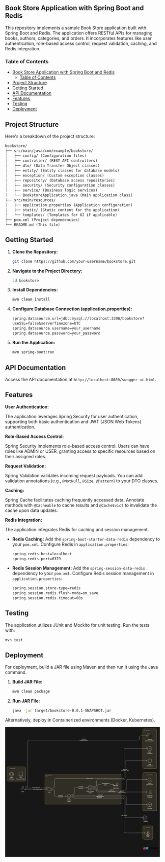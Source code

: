 ## Book Store Application with Spring Boot and Redis

This repository implements a sample Book Store application built with Spring Boot and Redis. The application offers RESTful APIs for managing books, authors, categories, and orders. It incorporates features like user authentication, role-based access control, request validation, caching, and Redis integration.

### Table of Contents

- [Book Store Application with Spring Boot and Redis](#book-store-application-with-spring-boot-and-redis)
  - [Table of Contents](#table-of-contents)
- [Project Structure](#project-structure)
- [Getting Started](#getting-started)
- [API Documentation](#api-documentation)
- [Features](#features)
- [Testing](#testing)
- [Deployment](#deployment)

## Project Structure

Here's a breakdown of the project structure:

```
bookstore/
├── src/main/java/com/example/bookstore/
│   ├── config/ (Configuration files)
│   ├── controller/ (REST API controllers)
│   ├── dto/ (Data Transfer Object classes)
│   ├── entity/ (Entity classes for database models)
│   ├── exception/ (Custom exception classes)
│   ├── repository/ (Database access repositories)
│   ├── security/ (Security configuration classes)
│   ├── service/ (Business logic services)
│   └── BookstoreApplication.java (Main application class)
├── src/main/resources/
│   ├── application.properties (Application configuration)
│   ├── static/ (Static content for the application)
│   └── templates/ (Templates for UI if applicable)
├── pom.xml (Project dependencies)
└── README.md (This file)
```

## Getting Started

1. **Clone the Repository:**

   ```bash
   git clone https://github.com/your-username/bookstore.git
   ```

2. **Navigate to the Project Directory:**

   ```bash
   cd bookstore
   ```

3. **Install Dependencies:**

   ```bash
   mvn clean install
   ```

4. **Configure Database Connection (application.properties):**

   ```properties
   spring.datasource.url=jdbc:mysql://localhost:3306/bookstore?useSSL=false&serverTimezone=UTC
   spring.datasource.username=your_username
   spring.datasource.password=your_password
   ```

5. **Run the Application:**

   ```bash
   mvn spring-boot:run
   ```

## API Documentation

Access the API documentation at `http://localhost:8080/swagger-ui.html`.

## Features

**User Authentication:**

The application leverages Spring Security for user authentication, supporting both basic authentication and JWT (JSON Web Tokens) authentication.

**Role-Based Access Control:**

Spring Security implements role-based access control. Users can have roles like ADMIN or USER, granting access to specific resources based on their assigned roles.

**Request Validation:**

Spring Validation validates incoming request payloads. You can add validation annotations (e.g., `@NotNull`, `@Size`, `@Pattern`) to your DTO classes.

**Caching:**

Spring Cache facilitates caching frequently accessed data. Annotate methods with `@Cacheable` to cache results and `@CacheEvict` to invalidate the cache upon data updates.

**Redis Integration:**

The application integrates Redis for caching and session management.

* **Redis Caching:** Add the `spring-boot-starter-data-redis` dependency to your `pom.xml`. Configure Redis in `application.properties`:

   ```properties
   spring.redis.host=localhost
   spring.redis.port=6379
   ```

* **Redis Session Management:** Add the `spring-session-data-redis` dependency to your `pom.xml`. Configure Redis session management in `application.properties`:

   ```properties
   spring.session.store-type=redis
   spring.session.redis.flush-mode=on_save
   spring.session.redis.timeout=60s
   ```

## Testing

The application utilizes JUnit and Mockito for unit testing. Run the tests with:

```bash
mvn test
```

## Deployment

For deployment, build a JAR file using Maven and then run it using the Java command.

1. **Build JAR File:**

   ```bash
   mvn clean package
   ```

2. **Run JAR File:**

   ```bash
   java -jar target/bookstore-0.0.1-SNAPSHOT.jar
   ```

Alternatively, deploy in Containerized environments (Docker, Kubernetes).


![System Architecture Diagram](image.png)
